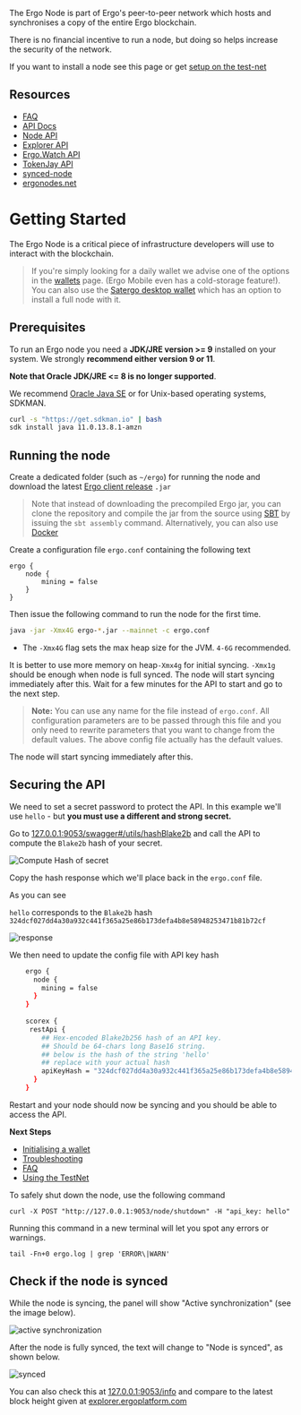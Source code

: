 The Ergo Node is part of Ergo's peer-to-peer network which hosts and synchronises a copy of the entire Ergo blockchain. 

There is no financial incentive to run a node, but doing so helps increase the security of the network.

If you want to install a node see this page or get [setup on the test-net](/dev/start/testnet/)

## Resources

- [FAQ](faq.md)
- [API Docs](https://api.ergoplatform.com/api/v1/docs/)
- [Node API](https://git.io/fjqwb)
- [Explorer API](https://git.io/fjqwN)
- [Ergo.Watch API](https://ergo.watch/api/v0/docs)
- [TokenJay API](https://api.tokenjay.app/swagger-ui/index.html;jsessionid=59429AD4DF081E2E3450C2834095D427?attribute=redirectWithRedirectView)
- [synced-node](https://github.com/mgpai22/ergo-synced-node)
- [ergonodes.net](http://ergonodes.net/) 

# Getting Started

The Ergo Node is a critical piece of infrastructure developers will use to interact with the blockchain. 

> If you're simply looking for a daily wallet we advise one of the options in the [wallets](/dev/wallet) page. (Ergo Mobile even has a cold-storage feature!). You can also use the [Satergo desktop wallet](dev/wallet/wallets/#satergo-desktop) which has an option to install a full node with it. 

## Prerequisites
To run an Ergo node you need a **JDK/JRE version >= 9** installed on your system. We strongly **recommend either version 9 or 11**. 

**Note that Oracle JDK/JRE <= 8 is no longer supported**. 

We recommend [Oracle Java SE](https://www.oracle.com/technetwork/java/javase/overview/index.html) or for Unix-based operating systems, SDKMAN.

```bash
curl -s "https://get.sdkman.io" | bash
sdk install java 11.0.13.8.1-amzn
```




## Running the node

Create a dedicated folder (such as `~/ergo`) for running the node and download the latest [Ergo client release](https://github.com/ergoplatform/ergo/releases/) `.jar` 

> Note that instead of downloading the precompiled Ergo jar, you can clone the repository and compile the jar from the source using [SBT](https://www.scala-sbt.org/) by issuing the `sbt assembly` command. Alternatively, you can also use [Docker](/node/install/docker)



Create a configuration file `ergo.conf` containing the following text
```
ergo {
	node {
		mining = false
	}
}
```

Then issue the following command to run the node for the first time.

```bash
java -jar -Xmx4G ergo-*.jar --mainnet -c ergo.conf
```

- The `-Xmx4G` flag sets the max heap size for the JVM. `4-6G` recommended.

It is better to use more memory on heap`-Xmx4g` for initial syncing. `-Xmx1g` should be enough when node is full synced.
The node will start syncing immediately after this. Wait for a few minutes for the API to start and go to the next step.

> **Note:** You can use any name for the file instead of `ergo.conf`. All configuration parameters are to be passed through this file and you only need to rewrite parameters that you want to change from the default values. The above config file actually has the default values. 

The node will start syncing immediately after this. 


## Securing the API

We need to set a secret password to protect the API. In this example we'll use `hello` - but **you must use a different and strong secret.**

Go to [127.0.0.1:9053/swagger#/utils/hashBlake2b](http://127.0.0.1:9053/swagger#/utils/hashBlake2b) and call the API to compute the `Blake2b` hash of your secret. 

![Compute Hash of secret](https://user-images.githubusercontent.com/23208922/69916676-ed233400-1483-11ea-8582-f61c38478d31.png)

Copy the hash response which we'll place back in the `ergo.conf` file. 

As you can see 

`hello` corresponds to the `Blake2b` hash `324dcf027dd4a30a932c441f365a25e86b173defa4b8e58948253471b81b72cf`

![response](https://user-images.githubusercontent.com/23208922/69916509-c3690d80-1481-11ea-869f-630cd59cc525.png)

We then need to update the config file with API key hash

```bash
	ergo {
	  node {
	    mining = false
	  }
	}
	
	scorex {
	 restApi {
	    ## Hex-encoded Blake2b256 hash of an API key. 
	    ## Should be 64-chars long Base16 string.
	    ## below is the hash of the string 'hello'
	    ## replace with your actual hash 
	    apiKeyHash = "324dcf027dd4a30a932c441f365a25e86b173defa4b8e58948253471b81b72cf"
	  }
	}
```

Restart and your node should now be syncing and you should be able to access the API. 


**Next Steps**

- [Initialising a wallet](/node/wallet)
- [Troubleshooting](/node/install/troubleshooting)
- [FAQ](/node/#faq)
- [Using the TestNet](/dev/start/testnet)

To safely shut down the node, use the following command

```
curl -X POST "http://127.0.0.1:9053/node/shutdown" -H "api_key: hello"
```

Running this command in a new terminal will let you spot any errors or warnings. 

```
tail -Fn+0 ergo.log | grep 'ERROR\|WARN'
```


## Check if the node is synced

While the node is syncing, the panel will show "Active synchronization" (see the image below).

![active synchronization](https://user-images.githubusercontent.com/23208922/71128146-94d58b80-2212-11ea-9010-5b61a91e8549.png)

After the node is fully synced, the text will change to "Node is synced", as shown below.

![synced](https://user-images.githubusercontent.com/23208922/71301767-8da4ae00-23c9-11ea-8fc0-a92a9d78b821.png)

You can also check this at [127.0.0.1:9053/info](http://127.0.0.1:9053/info) and compare to the latest block height given at [explorer.ergoplatform.com](https://explorer.ergoplatform.com/en/)





